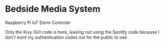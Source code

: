 # Bedside Media System
Raspberry Pi IoT Dorm Controler

Only the Kivy GUI code is here, leaving out using the Spotify code because I don't want my authentication codes out for the public to use 
